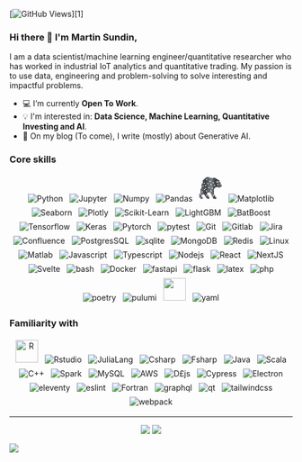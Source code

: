 [![GitHub Views](https://komarev.com/ghpvc/?username=MartinSundin&color=FAC151)][1]


### Hi there 👋 I'm Martin Sundin,

I am a data scientist/machine learning engineer/quantitative researcher who has worked in industrial IoT analytics and quantitative trading. My passion is to use data, engineering and problem-solving to solve interesting and impactful problems.

- 💻 I’m currently **Open To Work**.
- 💡 I'm interested in: **Data Science, Machine Learning, Quantitative Investing and AI**.
- 📖 On my blog (To come), I write (mostly) about Generative AI.

### Core skills

<p align="center">
	<img title="Python" alt="Python" src="https://cdn.jsdelivr.net/gh/devicons/devicon@latest/icons/python/python-original.svg" width="40" height="40" style="vertical-align:down; margin:4px"/>
    <img title="Jupyter" alt="Jupyter" src="https://cdn.jsdelivr.net/gh/devicons/devicon@latest/icons/jupyter/jupyter-original-wordmark.svg" width="40" height="40" style="vertical-align:down; margin:4px"/>
    <img title="Numpy" alt="Numpy" src="https://cdn.jsdelivr.net/gh/devicons/devicon@latest/icons/numpy/numpy-original.svg" width="40" height="40" style="vertical-align:down; margin:4px"/>
    <img title="Pandas" alt="Pandas" src="https://cdn.jsdelivr.net/gh/devicons/devicon@latest/icons/pandas/pandas-original.svg" width="40" height="40" style="vertical-align:down; margin:4px"/>
    <img title="Polars" alt="Polars" src="https://raw.githubusercontent.com/pola-rs/polars-static/master/logos/polars-logo-dark-medium.png"width="40" height="40" style="vertical-align:down; margin:4px"/>
    <img title="Matplotlib" alt="Matplotlib" src="https://cdn.jsdelivr.net/gh/devicons/devicon@latest/icons/matplotlib/matplotlib-original.svg" width="40" height="40" style="vertical-align:down; margin:4px"/>
    <img title="Seaborn" alt="Seaborn" src="https://seaborn.pydata.org/_images/logo-mark-lightbg.svg" width="40" height="40" style="vertical-align:down; margin:4px"/>
    <img title="Plotly" alt="Plotly" src="https://cdn.jsdelivr.net/gh/devicons/devicon@latest/icons/plotly/plotly-original.svg"  width="40" height="40" style="vertical-align:down; margin:4px"/>
    <img title="Scikit-Learn" alt="Scikit-Learn" src="https://cdn.jsdelivr.net/gh/devicons/devicon@latest/icons/scikitlearn/scikitlearn-original.svg" width="40" height="40" style="vertical-align:down; margin:4px"/>
    <img title="LightGBM" alt="LightGBM" src="https://lightgbm.readthedocs.io/en/stable/_static/LightGBM_logo_grey_text.svg" width="40" height="40" style="vertical-align:down; margin:4px"/>
    <img title="CatBoost" alt="BatBoost" src="https://yastatic.net/s3/locdoc/daas-static/catboost/71b237a322eec6f2889af0dae2a9c549.svg" width="40" height="40" style="vertical-align:down; margin:4px"/>
    <img title="Tensorflow" alt="Tensorflow" src="https://cdn.jsdelivr.net/gh/devicons/devicon@latest/icons/tensorflow/tensorflow-original.svg" width="40" height="40" style="vertical-align:down; margin:4px"/>
    <img title="Kera" alt="Keras" src="https://cdn.jsdelivr.net/gh/devicons/devicon@latest/icons/keras/keras-original.svg" width="40" height="40" style="vertical-align:down; margin:4px"/>    
    <img title="Pytorch" alt="Pytorch" src="https://cdn.jsdelivr.net/gh/devicons/devicon@latest/icons/pytorch/pytorch-original.svg" width="40" height="40" style="vertical-align:down; margin:4px"/>
    <img title="pytest" alt="pytest" src="https://cdn.jsdelivr.net/gh/devicons/devicon@latest/icons/pytest/pytest-original.svg" width="40" height="40" style="vertical-align:down; margin:4px"/>      
    <img title="Git" alt="Git" src="https://cdn.jsdelivr.net/gh/devicons/devicon@latest/icons/git/git-original.svg" width="40" height="40" style="vertical-align:down; margin:4px"/>
    <img title="Gitlab" alt="Gitlab" src="https://cdn.jsdelivr.net/gh/devicons/devicon@latest/icons/gitlab/gitlab-original.svg" height="40" style="vertical-align:down; margin:4px"/>
    <img title="Jira" alt="Jira" src="https://cdn.jsdelivr.net/gh/devicons/devicon@latest/icons/jira/jira-original.svg" width="40" height="40" style="vertical-align:down; margin:4px"/>
    <img title="Confluence" alt="Confluence" src="https://cdn.jsdelivr.net/gh/devicons/devicon@latest/icons/confluence/confluence-original.svg" width="40" height="40" style="vertical-align:down; margin:4px"/>
    <img title="PostgreSQL" alt="PostgresSQL" src="https://cdn.jsdelivr.net/gh/devicons/devicon@latest/icons/postgresql/postgresql-original.svg" width="40" height="40" style="vertical-align:down; margin:4px"/>
    <img title="sqlite" alt="sqlite" src="https://cdn.jsdelivr.net/gh/devicons/devicon@latest/icons/sqlite/sqlite-original.svg" width="40" height="40" style="vertical-align:down; margin:4px"/>
    <img title="MongoDB" alt="MongoDB" src="https://cdn.jsdelivr.net/gh/devicons/devicon@latest/icons/mongodb/mongodb-original.svg" width="40" height="40" style="vertical-align:down; margin:4px"/>
    <img title="Redis" alt="Redis" src="https://cdn.jsdelivr.net/gh/devicons/devicon@latest/icons/redis/redis-original.svg" width="40" height="40" style="vertical-align:down; margin:4px"/>
    <img title="Linux" alt="Linux" src="https://cdn.jsdelivr.net/gh/devicons/devicon@latest/icons/linux/linux-original.svg" width="40" height="40" style="vertical-align:down; margin:4px"/>
    <img title="Matlab" alt="Matlab" src="https://cdn.jsdelivr.net/gh/devicons/devicon@latest/icons/matlab/matlab-original.svg" width="40" height="40" style="vertical-align:down; margin:4px"/>     
    <img title="Javascript" alt="Javascript" src="https://cdn.jsdelivr.net/gh/devicons/devicon@latest/icons/javascript/javascript-original.svg" width="40" height="40" style="vertical-align:down; margin:4px"/>
    <img title="Typescript" alt="Typescript" src="https://cdn.jsdelivr.net/gh/devicons/devicon@latest/icons/typescript/typescript-original.svg" width="40" height="40" style="vertical-align:down; margin:4px"/>
    <img title="Nodejs" alt="Nodejs" src="https://cdn.jsdelivr.net/gh/devicons/devicon@latest/icons/nodejs/nodejs-original-wordmark.svg" width="40" height="40" style="vertical-align:down; margin:4px"/>
    <img title="React" alt="React" src="https://cdn.jsdelivr.net/gh/devicons/devicon@latest/icons/react/react-original.svg" width="40" height="40" style="vertical-align:down; margin:4px"/>
    <img title="NextJS" alt="NextJS" src="https://cdn.jsdelivr.net/gh/devicons/devicon@latest/icons/nextjs/nextjs-original.svg" width="40" height="40" style="vertical-align:down; margin:4px"/>
    <img title="Svelte" alt="Svelte" src="https://cdn.jsdelivr.net/gh/devicons/devicon@latest/icons/svelte/svelte-original.svg" width="40" height="40" style="vertical-align:down; margin:4px"/>
    <img title="bash" alt="bash" src="https://cdn.jsdelivr.net/gh/devicons/devicon@latest/icons/bash/bash-original.svg" width="40" height="40" style="vertical-align:down; margin:4px"/>
    <img title="Docker" alt="Docker" src="https://cdn.jsdelivr.net/gh/devicons/devicon@latest/icons/docker/docker-original.svg" width="40" height="40" style="vertical-align:down; margin:4px"/>
    <img title="fastapi" alt="fastapi" src="https://cdn.jsdelivr.net/gh/devicons/devicon@latest/icons/fastapi/fastapi-original.svg" width="40" height="40" style="vertical-align:down; margin:4px"/>
    <img title="flask" alt="flask" src="https://cdn.jsdelivr.net/gh/devicons/devicon@latest/icons/flask/flask-original.svg" width="40" height="40" style="vertical-align:down; margin:4px"/>
    <img title="latex" alt="latex" src="https://cdn.jsdelivr.net/gh/devicons/devicon@latest/icons/latex/latex-original.svg" width="40" height="40" style="vertical-align:down; margin:4px"/>
    <img title="php" alt="php" src="https://cdn.jsdelivr.net/gh/devicons/devicon@latest/icons/php/php-original.svg" width="40" height="40" style="vertical-align:down; margin:4px"/>
    <img title="poetry" alt="poetry" src="https://cdn.jsdelivr.net/gh/devicons/devicon@latest/icons/poetry/poetry-original.svg" width="40" height="40" style="vertical-align:down; margin:4px"/>
    <img title="pulumi" alt="pulumi" src="https://cdn.jsdelivr.net/gh/devicons/devicon@latest/icons/pulumi/pulumi-original.svg" width="40" height="40" style="vertical-align:down; margin:4px"/>
    <img src="https://cdn.jsdelivr.net/gh/devicons/devicon@latest/icons/streamlit/streamlit-original.svg" width="40" height="40" style="vertical-align:down; margin:4px"/>
    <img title="yaml" alt="yaml" src="https://cdn.jsdelivr.net/gh/devicons/devicon@latest/icons/yaml/yaml-original.svg" width="40" height="40" style="vertical-align:down; margin:4px"/>
          
</p>


### Familiarity with

<p align="center">
    <img title="R" src="https://cdn.jsdelivr.net/gh/devicons/devicon@latest/icons/r/r-original.svg" width="40" height="40" style="vertical-align:down; margin:4px"/>
    <img title="Rstudio" alt="Rstudio" src="https://cdn.jsdelivr.net/gh/devicons/devicon@latest/icons/rstudio/rstudio-original.svg" width="40" height="40" style="vertical-align:down; margin:4px"/>
    <img title="JuliaLang" alt="JuliaLang" src="https://cdn.jsdelivr.net/gh/devicons/devicon@latest/icons/julia/julia-original.svg" width="40" height="40" style="vertical-align:down; margin:4px"/>
    <img title="Csharp" alt="Csharp" src="https://cdn.jsdelivr.net/gh/devicons/devicon@latest/icons/csharp/csharp-original.svg" width="40" height="40" style="vertical-align:down; margin:4px"/>
    <img title="Fsharp" alt="Fsharp" src="https://cdn.jsdelivr.net/gh/devicons/devicon@latest/icons/fsharp/fsharp-original.svg" width="40" height="40" style="vertical-align:down; margin:4px"/>
    <img title="Java" alt="Java" src="https://cdn.jsdelivr.net/gh/devicons/devicon@latest/icons/java/java-original.svg" width="40" height="40" style="vertical-align:down; margin:4px"/>
    <img title="Scala" alt="Scala" src="https://cdn.jsdelivr.net/gh/devicons/devicon@latest/icons/scala/scala-original.svg" width="40" height="40" style="vertical-align:down; margin:4px"/>
    <img title="C++" alt="C++" src="https://cdn.jsdelivr.net/gh/devicons/devicon@latest/icons/cplusplus/cplusplus-original.svg" width="40" height="40" style="vertical-align:down; margin:4px"/>
    <img title="Spark" alt="Spark" src="https://cdn.jsdelivr.net/gh/devicons/devicon@latest/icons/apachespark/apachespark-original-wordmark.svg" width="40" height="40" style="vertical-align:down; margin:4px"/>
    <img title="MySQL" alt="MySQL" src="https://cdn.jsdelivr.net/gh/devicons/devicon@latest/icons/mysql/mysql-original.svg" width="40" height="40" style="vertical-align:down; margin:4px"/>
    <img title="AWS" alt="AWS" src="https://cdn.jsdelivr.net/gh/devicons/devicon@latest/icons/amazonwebservices/amazonwebservices-original-wordmark.svg" width="40" height="40" style="vertical-align:down; margin:4px"/>
    <img title="D3js" alt="D£js" src="https://cdn.jsdelivr.net/gh/devicons/devicon@latest/icons/d3js/d3js-original.svg" width="40" height="40" style="vertical-align:down; margin:4px"/>
    <img title="Cypress" alt="Cypress" src="https://cdn.jsdelivr.net/gh/devicons/devicon@latest/icons/cypressio/cypressio-original.svg" width="40" height="40" style="vertical-align:down; margin:4px"/>
    <img title="Electron" alt="Electron" src="https://cdn.jsdelivr.net/gh/devicons/devicon@latest/icons/electron/electron-original.svg" width="40" height="40" style="vertical-align:down; margin:4px"/>
    <img title="eleventy" alt="eleventy" src="https://cdn.jsdelivr.net/gh/devicons/devicon@latest/icons/eleventy/eleventy-original.svg" width="40" height="40" style="vertical-align:down; margin:4px"/>
    <img title="eslint" alt="eslint" src="https://cdn.jsdelivr.net/gh/devicons/devicon@latest/icons/eslint/eslint-original.svg" width="40" height="40" style="vertical-align:down; margin:4px"/>
    <img title="Fortran" alt="Fortran" src="https://cdn.jsdelivr.net/gh/devicons/devicon@latest/icons/fortran/fortran-original.svg" width="40" height="40" style="vertical-align:down; margin:4px"/>
    <img title="graphql" alt="graphql" src="https://cdn.jsdelivr.net/gh/devicons/devicon@latest/icons/graphql/graphql-plain.svg" width="40" height="40" style="vertical-align:down; margin:4px"/>
    <img title="qt" alt="qt" src="https://cdn.jsdelivr.net/gh/devicons/devicon@latest/icons/qt/qt-original.svg" width="40" height="40" style="vertical-align:down; margin:4px"/>
    <img title="tailwindcss" alt="tailwindcss" src="https://cdn.jsdelivr.net/gh/devicons/devicon@latest/icons/tailwindcss/tailwindcss-original.svg" width="40" height="40" style="vertical-align:down; margin:4px"/>
    <img title="webpack" alt="webpack" src="https://cdn.jsdelivr.net/gh/devicons/devicon@latest/icons/webpack/webpack-original.svg"  width="40" height="40" style="vertical-align:down; margin:4px"/>
</p>

<!--
- 🔭 I’m currently working on ...
- 🌱 I’m currently learning ...
- 👯 I’m looking to collaborate on ...
- 🤔 I’m looking for help with ...
- 💬 Ask me about ...
- 📫 How to reach me: ...
- 😄 Pronouns: ...
- ⚡ Fun fact: ...
-->

<hr>
<p align="center">
<a target="_blank" href="https://www.linkedin.com/in/martin-su1/"><img src="https://img.shields.io/badge/-LinkedIn-0077B5?style=for-the-badge&logo=Linkedin&logoColor=white"></img></a>
<a target="_blank" href="mailto:sundin83martin@gmail.com"><img src="https://img.shields.io/badge/-Gmail-D14836?style=for-the-badge&logo=Gmail&logoColor=white"></img></a>
<br>
</p>

![]([https://bit.ly/45jRFh6])